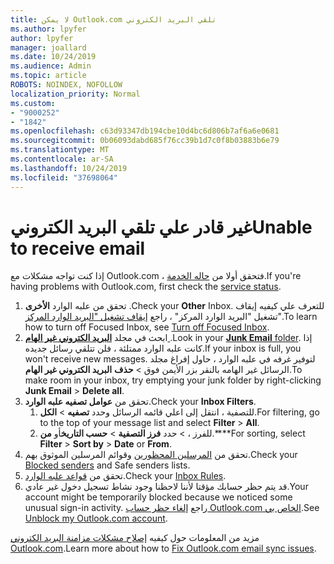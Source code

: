 ```yaml
---
title: لا يمكن Outlook.com تلقي البريد الكتروني
ms.author: lpyfer
author: lpyfer
manager: joallard
ms.date: 10/24/2019
ms.audience: Admin
ms.topic: article
ROBOTS: NOINDEX, NOFOLLOW
localization_priority: Normal
ms.custom:
- "9000252"
- "1842"
ms.openlocfilehash: c63d93347db194cbe10d4bc6d806b7af6a6e0681
ms.sourcegitcommit: 0b06093dabd685f76cc39b1d7c0f8b03883b6e79
ms.translationtype: MT
ms.contentlocale: ar-SA
ms.lasthandoff: 10/24/2019
ms.locfileid: "37698064"
---
```

# <a name="unable-to-receive-email"></a><span data-ttu-id="88a25-102">غير قادر علي تلقي البريد الكتروني</span><span class="sxs-lookup"><span data-stu-id="88a25-102">Unable to receive email</span></span>

<span data-ttu-id="88a25-103">إذا كنت تواجه مشكلات مع Outlook.com ، فتحقق أولا من [حاله الخدمة](https://go.microsoft.com/fwlink/p/?linkid=837482).</span><span class="sxs-lookup"><span data-stu-id="88a25-103">If you're having problems with Outlook.com, first check the [service status](https://go.microsoft.com/fwlink/p/?linkid=837482).</span></span>

1. <span data-ttu-id="88a25-104">تحقق من علبه الوارد **الأخرى** .</span><span class="sxs-lookup"><span data-stu-id="88a25-104">Check your **Other** Inbox.</span></span> <span data-ttu-id="88a25-105">للتعرف علي كيفيه إيقاف تشغيل "البريد الوارد المركز" ، راجع [إيقاف تشغيل "البريد الوارد المركز](https://support.office.com/article/f714d94d-9e63-4217-9ccb-6cb2986aa1b2)".</span><span class="sxs-lookup"><span data-stu-id="88a25-105">To learn how to turn off Focused Inbox, see [Turn off Focused Inbox](https://support.office.com/article/f714d94d-9e63-4217-9ccb-6cb2986aa1b2).</span></span> 
2. <span data-ttu-id="88a25-106">ابحث في مجلد [ **البريد الكتروني غير الهام** ](https://outlook.live.com/mail/junkemail).</span><span class="sxs-lookup"><span data-stu-id="88a25-106">Look in your [**Junk Email** folder](https://outlook.live.com/mail/junkemail).</span></span> <span data-ttu-id="88a25-107">إذا كانت علبه الوارد ممتلئة ، فلن تتلقي رسائل جديده.</span><span class="sxs-lookup"><span data-stu-id="88a25-107">If your inbox is full, you won't receive new messages.</span></span> <span data-ttu-id="88a25-108">لتوفير غرفه في علبه الوارد ، حاول إفراغ مجلد الرسائل غير الهامه بالنقر بزر الأيمن فوق > **حذف** **البريد الكتروني غير الهام**.</span><span class="sxs-lookup"><span data-stu-id="88a25-108">To make room in your inbox, try emptying your junk folder by right-clicking **Junk Email** > **Delete all**.</span></span>
3. <span data-ttu-id="88a25-109">تحقق من **عوامل تصفيه علبه الوارد**.</span><span class="sxs-lookup"><span data-stu-id="88a25-109">Check your **Inbox Filters**.</span></span> 
    1. <span data-ttu-id="88a25-110">للتصفية ، انتقل إلى اعلي قائمه الرسائل وحدد **تصفيه** > **الكل**.</span><span class="sxs-lookup"><span data-stu-id="88a25-110">For filtering, go to the top of your message list and select **Filter** > **All**.</span></span>
    2. <span data-ttu-id="88a25-111">للفرز ، > حدد **فرز التصفية** > **حسب التاريخ**أو **من**.\*\*\*\*</span><span class="sxs-lookup"><span data-stu-id="88a25-111">For sorting, select **Filter** > **Sort by** > **Date** or **From**.</span></span>
4. <span data-ttu-id="88a25-112">تحقق من [المرسلين المحظورين](https://outlook.live.com/mail/options/mail/junkEmail) وقوائم المرسلين الموثوق بهم.</span><span class="sxs-lookup"><span data-stu-id="88a25-112">Check your [Blocked senders](https://outlook.live.com/mail/options/mail/junkEmail) and Safe senders lists.</span></span>
5. <span data-ttu-id="88a25-113">تحقق من [قواعد علبه الوارد](https://outlook.live.com/mail/options/mail/rules).</span><span class="sxs-lookup"><span data-stu-id="88a25-113">Check your [Inbox Rules](https://outlook.live.com/mail/options/mail/rules).</span></span>
6. <span data-ttu-id="88a25-114">قد يتم حظر حسابك مؤقتا لأننا لاحظنا وجود نشاط تسجيل دخول غير عادي.</span><span class="sxs-lookup"><span data-stu-id="88a25-114">Your account might be temporarily blocked because we noticed some unusual sign-in activity.</span></span> <span data-ttu-id="88a25-115">راجع [إلغاء حظر حساب Outlook.com الخاص بي](https://support.office.com/article/f4ad2701-d166-4d8b-8a6a-9af2a1f8a4c4).</span><span class="sxs-lookup"><span data-stu-id="88a25-115">See [Unblock my Outlook.com account](https://support.office.com/article/f4ad2701-d166-4d8b-8a6a-9af2a1f8a4c4).</span></span>

<span data-ttu-id="88a25-116">مزيد من المعلومات حول كيفيه [إصلاح مشكلات مزامنة البريد الكتروني Outlook.com](https://support.office.com/article/d39e3341-8d79-4bf1-b3c7-ded602233642).</span><span class="sxs-lookup"><span data-stu-id="88a25-116">Learn more about how to [Fix Outlook.com email sync issues](https://support.office.com/article/d39e3341-8d79-4bf1-b3c7-ded602233642).</span></span>